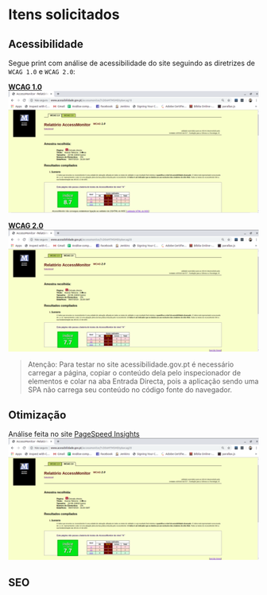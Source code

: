 # Itens solicitados

## Acessibilidade

Segue print com análise de acessibilidade do site seguindo as diretrizes de `WCAG 1.0` e `WCAG 2.0`:


**[WCAG 1.0](http://www.acessibilidade.gov.pt/accessmonitor/)**
![Análise de acessibilidade WCAG 1.0 {w=100%}](src/assets/img/documentation/acessibilidade_wcag1.png)

**[WCAG 2.0](http://www.acessibilidade.gov.pt/accessmonitor/)**
![Análise de acessibilidade WCAG 2.0 {w=100%}](src/assets/img/documentation/acessibilidade_wcag2.png)

> Atenção: Para testar no site acessibilidade.gov.pt é necessário carregar a página, copiar o conteúdo dela pelo inspecionador de elementos e colar na aba Entrada Directa, pois a aplicação sendo uma SPA não carrega seu conteúdo no código fonte do navegador.


## Otimização

Análise feita no site [PageSpeed Insights](https://developers.google.com/speed/pagespeed/insights/?hl=pt-BR&url=http%3A%2F%2Ftelecine-app.herokuapp.com&tab=desktop)
![Análise de Otimização de SEO 2.0 {w=100%}](src/assets/img/documentation/acessibilidade_wcag2.png)

## SEO
